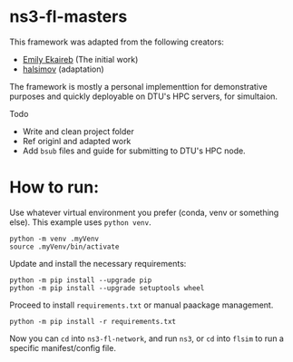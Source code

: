 # ns3-fl-masters

This framework was adapted from the following creators:
- [Emily Ekaireb](https://github.com/eekaireb/ns3-fl) (The initial work)
- [halsimov](https://github.com/halsimov/ns-fl) (adaptation)

The framework is mostly a personal implementtion for demonstrative purposes and quickly deployable on DTU's HPC servers, for simultaion.

Todo
- Write and clean project folder
- Ref originl and adapted work
- Add `bsub` files and guide for submitting to DTU's HPC node.


# How to run:
Use whatever virtual environment you prefer (conda, venv or something else). This example uses `python venv`.
```
python -m venv .myVenv
source .myVenv/bin/activate
```

Update and install the necessary requirements:
```
python -m pip install --upgrade pip
python -m pip install --upgrade setuptools wheel
```

Proceed to install `requirements.txt` or manual paackage management.
```
python -m pip install -r requirements.txt
```

Now you can `cd` into `ns3-fl-network`, and run `ns3`, or `cd` into `flsim` to run a specific manifest/config file.
